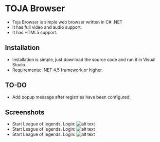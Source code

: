 # TOJA Browser

  * Toja Browser is simple web browser written in C# .NET
  * It has full video and audio support.
  * It has HTML5 support.
  
## Installation

  * Installation is simple, just download the source code and run it in Visual Studio.
  * Requirements: .NET 4.5 framework or higher.
  
## TO-DO

  * Add popup message after registries have been configured.
  
## Screenshots

  * Start League of legends. Login:
   ![alt text](https://ibb.co/myaRfU)
  * Start League of legends. Login:
   ![alt text](https://ibb.co/mNaEZp)
  * Start League of legends. Login:
   ![alt text](https://ibb.co/jxDCLU)

